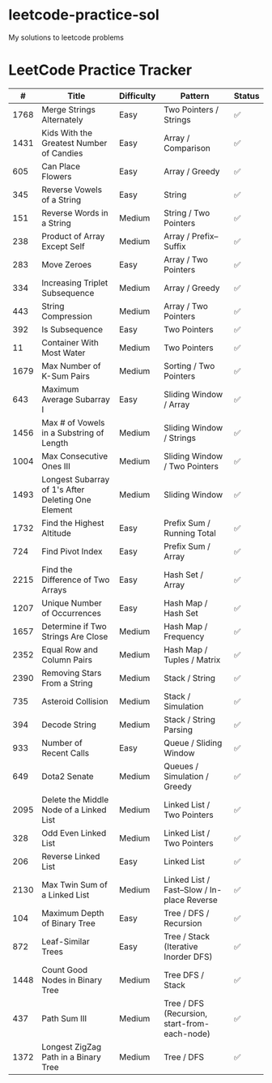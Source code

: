 # leetcode-practice-sol
My solutions to leetcode problems


# LeetCode Practice Tracker

| #    | Title                         | Difficulty | Pattern                | Status |
|------|-------------------------------|------------|------------------------|--------|
| 1768 | Merge Strings Alternately     | Easy       | Two Pointers / Strings | ✅     |
| 1431 | Kids With the Greatest Number of Candies | Easy | Array / Comparison     | ✅     |
| 605  | Can Place Flowers              | Easy       | Array / Greedy         | ✅     |
| 345  | Reverse Vowels of a String | Easy | String | ✅ |
| 151  | Reverse Words in a String | Medium | String / Two Pointers | ✅ |
| 238  | Product of Array Except Self | Medium     | Array / Prefix–Suffix  | ✅     |
| 283  | Move Zeroes                  | Easy       | Array / Two Pointers   | ✅     |
| 334  | Increasing Triplet Subsequence | Medium     | Array / Greedy    | ✅     |
| 443  | String Compression  | Medium     | Array / Two Pointers  | ✅     |
| 392 | Is Subsequence  | Easy       | Two Pointers   | ✅     |
| 11 | Container With Most Water | Medium | Two Pointers | ✅ |
| 1679 | Max Number of K-Sum Pairs | Medium | Sorting / Two Pointers | ✅ | 
| 643  | Maximum Average Subarray I  | Easy       | Sliding Window / Array  | ✅     |
| 1456 | Max # of Vowels in a Substring of Length | Medium | Sliding Window / Strings | ✅ |
| 1004 | Max Consecutive Ones III | Medium | Sliding Window / Two Pointers | ✅     |
| 1493 | Longest Subarray of 1's After Deleting One Element | Medium | Sliding Window  | ✅ |
| 1732 | Find the Highest Altitude | Easy | Prefix Sum / Running Total | ✅     |
| 724 | Find Pivot Index | Easy | Prefix Sum / Array | ✅ |
| 2215 | Find the Difference of Two Arrays | Easy | Hash Set / Array | ✅     |
| 1207 | Unique Number of Occurrences | Easy | Hash Map / Hash Set | ✅     |
| 1657 | Determine if Two Strings Are Close | Medium | Hash Map / Frequency | ✅   |
| 2352 | Equal Row and Column Pairs | Medium | Hash Map / Tuples / Matrix | ✅     |
| 2390 | Removing Stars From a String | Medium | Stack / String | ✅     |
| 735  | Asteroid Collision | Medium | Stack / Simulation | ✅     |
| 394 | Decode String | Medium     | Stack / String Parsing | ✅     |
| 933 | Number of Recent Calls   | Easy       | Queue / Sliding Window  | ✅     |
| 649 | Dota2 Senate | Medium     | Queues / Simulation / Greedy  | ✅  
| 2095 | Delete the Middle Node of a Linked List | Medium   | Linked List / Two Pointers | ✅     |
| 328 | Odd Even Linked List | Medium     | Linked List / Two Pointers     | ✅     |
| 206  | Reverse Linked List   | Easy       | Linked List    | ✅     |
| 2130 | Max Twin Sum of a Linked List | Medium | Linked List / Fast–Slow / In-place Reverse| ✅  |
| 104  | Maximum Depth of Binary Tree       | Easy       | Tree / DFS / Recursion | ✅     |
| 872  | Leaf-Similar Trees           | Easy       | Tree / Stack (Iterative Inorder DFS) | ✅     |
| 1448 | Count Good Nodes in Binary Tree | Medium | Tree DFS / Stack | ✅ |
| 437 | Path Sum III | Medium | Tree / DFS (Recursion, start-from-each-node) | ✅ |
| 1372 | Longest ZigZag Path in a Binary Tree | Medium | Tree / DFS | ✅ |
